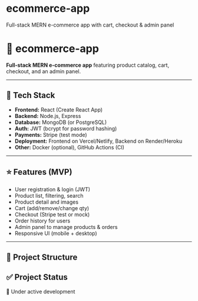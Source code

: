 # ecommerce-app
Full-stack MERN e-commerce app with cart, checkout &amp; admin panel
# 🛒 ecommerce-app

**Full-stack MERN e-commerce app** featuring product catalog, cart, checkout, and an admin panel.

---

## 🔧 Tech Stack
- **Frontend:** React (Create React App)  
- **Backend:** Node.js, Express  
- **Database:** MongoDB (or PostgreSQL)  
- **Auth:** JWT (bcrypt for password hashing)  
- **Payments:** Stripe (test mode)  
- **Deployment:** Frontend on Vercel/Netlify, Backend on Render/Heroku  
- **Other:** Docker (optional), GitHub Actions (CI)

---

## ⭐ Features (MVP)
- User registration & login (JWT)  
- Product list, filtering, search  
- Product detail and images  
- Cart (add/remove/change qty)  
- Checkout (Stripe test or mock)  
- Order history for users  
- Admin panel to manage products & orders  
- Responsive UI (mobile + desktop)

---

## 📁 Project Structure
## ✅ Project Status
🔨 Under active development


